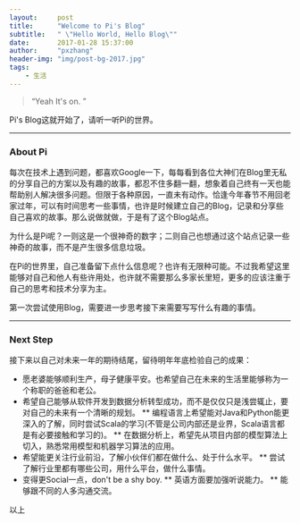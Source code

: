 ```yaml
---
layout:     post
title:      "Welcome to Pi's Blog"
subtitle:   " \"Hello World, Hello Blog\""
date:       2017-01-28 15:37:00
author:     "pxzhang"
header-img: "img/post-bg-2017.jpg"
tags:
    - 生活
---
```


> “Yeah It's on. ”

Pi's Blog这就开始了，请听一听Pi的世界。

---
### About Pi
每次在技术上遇到问题，都喜欢Google一下，每每看到各位大神们在Blog里无私的分享自己的方案以及有趣的故事，都忍不住多翻一翻，想象着自己终有一天也能帮助别人解决很多问题。但限于各种原因，一直未有动作。恰逢今年春节不用回老家过年，可以有时间思考一些事情，也许是时候建立自己的Blog，记录和分享些自己喜欢的故事。那么说做就做，于是有了这个Blog站点。

为什么是Pi呢？一则这是一个很神奇的数字；二则自己也想通过这个站点记录一些神奇的故事，而不是产生很多信息垃圾。

在Pi的世界里，自己准备留下点什么信息呢？也许有无限种可能。不过我希望这里能够对自己和他人有些许用处，也许就不需要那么多家长里短，更多的应该注重于自己的思考和技术分享为主。

第一次尝试使用Blog，需要进一步思考接下来需要写写什么有趣的事情。

---
### Next Step
接下来以自己对未来一年的期待结尾，留待明年年底检验自己的成果：
* 愿老婆能够顺利生产，母子健康平安。也希望自己在未来的生活里能够称为一个称职的爸爸和老公。
* 希望自己能够从软件开发到数据分析转型成功，而不是仅仅只是浅尝辄止，要对自己的未来有一个清晰的规划。
   ** 编程语言上希望能对Java和Python能更深入的了解，同时尝试Scala的学习(不管是公司内部还是业界，Scala语言都是有必要接触和学习的)。
   ** 在数据分析上，希望先从项目内部的模型算法上切入，熟悉常用模型和机器学习算法的应用。
* 希望能更关注行业前沿，了解小伙伴们都在做什么、处于什么水平。
   ** 尝试了解行业里都有哪些公司，用什么平台，做什么事情。
* 变得更Social一点，don't be a shy boy.
   ** 英语方面要加强听说能力。
   ** 能够跟不同的人多沟通交流。
   
以上
